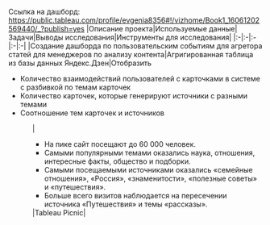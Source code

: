 Ссылка на дашборд: https://public.tableau.com/profile/evgenia8356#!/vizhome/Book1_16061202569440/_?publish=yes
|Описание проекта|Используемые данные|Задачи|Выводы исследования|Инструменты для исследования|
|:-|:-|:-|:-|:-|
|Создание дашборда по пользовательским событиям для агретора статей для менеджеров по анализу контента|Агригированная таблица из базы данных Яндекс.Дзен|Отобразить <ul><li>Количество взаимодействий пользователей с карточками в системе с разбивкой по темам карточек</li><li>Количество карточек, которые генерируют источники с разными темами</li><li>Соотношение тем карточек и источников</li><ul>|<ul><li>На пике сайт посещают до 60 000 человек.</li><li>Самыми популярными темами оказались наука, отношения, интересные факты, общество и подборки.</li><li>Самыми посещаемыми источниками оказались «семейные отношения», «Россия», «знаменитости», «полезные советы» и «путешествия».</li><li>Больше всего визитов наблюдается на пересечении источника
«Путешествия» и темы «рассказы».</li></ul>|Tableau Picnic|